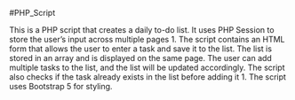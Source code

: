 #PHP_Script

This is a PHP script that creates a daily to-do list. It uses PHP Session to store the user’s input across multiple pages 1. The script contains an HTML form that allows the user to enter a task and save it to the list. The list is stored in an array and is displayed on the same page. The user can add multiple tasks to the list, and the list will be updated accordingly. The script also checks if the task already exists in the list before adding it 1. The script uses Bootstrap 5 for styling. 

